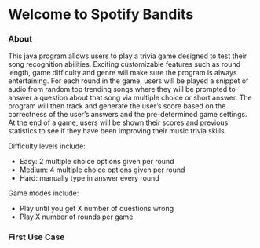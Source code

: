 # Welcome to Spotify Bandits

### About
This java program allows users to play a trivia game designed to test their song recognition abilities. Exciting customizable features such as round length, game difficulty and genre will make sure the program is always entertaining. For each round in the game, users will be played a snippet of audio from random top trending songs where they will be prompted to answer a question about that song via multiple choice or short answer. The program will then track and generate the user’s score based on the correctness of the user’s answers and the pre-determined game settings. At the end of a game, users will be shown their scores and previous statistics to see if they have been improving their music trivia skills.

Difficulty levels include:
- Easy: 2 multiple choice options given per round
- Medium: 4 multiple choice options given per round
- Hard: manually type in answer every round

Game modes include:
- Play until you get X number of questions wrong
- Play X number of rounds per game

### First Use Case
